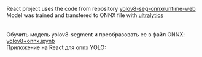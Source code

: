 React project uses the code from repository [yolov8-seg-onnxruntime-web](https://github.com/Hyuto/yolov8-seg-onnxruntime-web/tree/master)<br>
Model was trained and transfered to ONNX file with [ultralytics](https://github.com/ultralytics/ultralytics)<br>
<br>
<br>
Обучить модель yolov8-segment и преобразовать ее в файл ONNX: [yolov8+onnx.ipynb](https://github.com/Cai-Chuqiao/Cai-Chuqiao.github.io/blob/main/colab/yolov8%2Bonnx.ipynb)<br>
Приложение на React для onnx YOLO:
